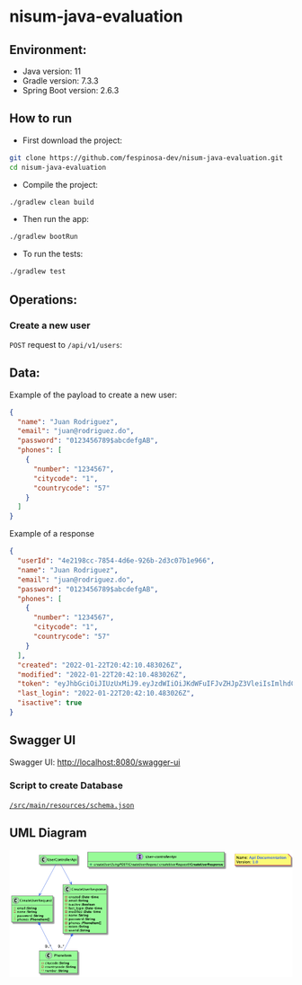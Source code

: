 # nisum-java-evaluation

## Environment:
- Java version: 11
- Gradle version: 7.3.3
- Spring Boot version: 2.6.3

## How to run
- First download the project:

```bash
git clone https://github.com/fespinosa-dev/nisum-java-evaluation.git
cd nisum-java-evaluation
```
- Compile the project:

```bash
./gradlew clean build
```
- Then run the app:
```bash
./gradlew bootRun
```
- To run the tests:
```bash
./gradlew test
```


## Operations:

### Create a new user

`POST` request to `/api/v1/users`:

## Data:

Example of the payload to create a new user:
```json
{
  "name": "Juan Rodriguez",
  "email": "juan@rodriguez.do",
  "password": "0123456789$abcdefgAB",
  "phones": [
    {
      "number": "1234567",
      "citycode": "1",
      "countrycode": "57"
    }
  ]
}
```
Example of a response

```json
{
  "userId": "4e2198cc-7854-4d6e-926b-2d3c07b1e966",
  "name": "Juan Rodriguez",
  "email": "juan@rodriguez.do",
  "password": "0123456789$abcdefgAB",
  "phones": [
    {
      "number": "1234567",
      "citycode": "1",
      "countrycode": "57"
    }
  ],
  "created": "2022-01-22T20:42:10.483026Z",
  "modified": "2022-01-22T20:42:10.483026Z",
  "token": "eyJhbGciOiJIUzUxMiJ9.eyJzdWIiOiJKdWFuIFJvZHJpZ3VleiIsImlhdCI6MTY0Mjg4NDEzMCwiZXhwIjoxNjQyOTcwNTMwfQ.ELZHmPcdnt...",
  "last_login": "2022-01-22T20:42:10.483026Z",
  "isactive": true
}
```

## Swagger UI

Swagger UI: [http://localhost:8080/swagger-ui](http://localhost:8080/swagger-ui/index.html)

### Script to create Database

[`/src/main/resources/schema.json`](src/main/resources/schema.sql)

## UML Diagram

![Uml Diagram](diagram/diagram.png)
